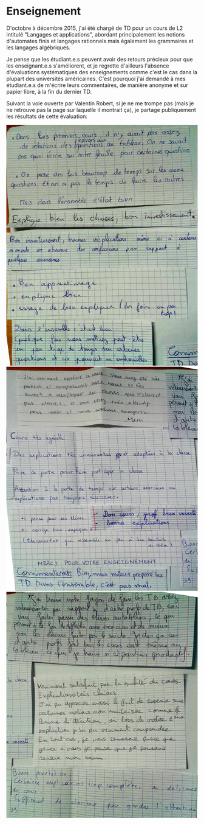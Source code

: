 # Enseignement

D'octobre à décembre 2015, j'ai été chargé de TD pour un cours de L2 intitulé "Langages et applications",
abordant principalement les notions d'automates finis et langages rationnels mais également les grammaires
et les langages algébriques.

Je pense que les étudiant.e.s peuvent avoir des retours précieux pour que les enseignant.e.s s'améliorent,
et je regrette d'ailleurs l'absence d'évaluations systématiques des enseignements
comme c'est le cas dans la plupart des universités américaines.
C'est pourquoi j'ai demandé à mes étudiant.e.s de m'écrire leurs commentaires,
de manière anonyme et sur papier libre, à la fin du dernier TD.

Suivant la voie ouverte par Valentin Robert, si je ne me trompe pas
(mais je ne retrouve pas la page sur laquelle il montrait ça),
je partage publiquement les résultats de cette évaluation:

![](/images/commentaires_LA3_1.jpg)
![](/images/commentaires_LA3_2.jpg)
![](/images/commentaires_LA3_3.jpg)

